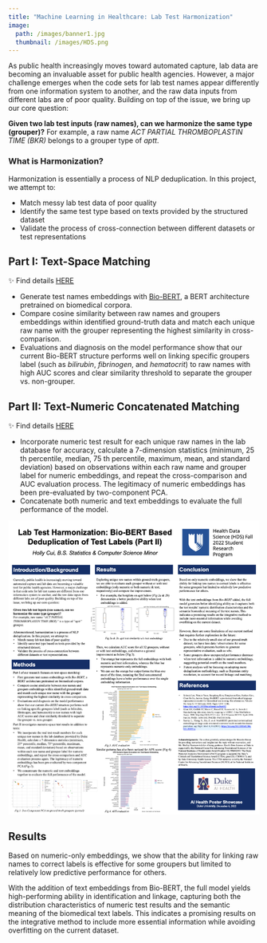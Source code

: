 ```yaml
---
title: "Machine Learning in Healthcare: Lab Test Harmonization"
image: 
  path: /images/banner1.jpg
  thumbnail: /images/HDS.png
---
```


As public health increasingly moves toward automated capture, lab data are becoming an invaluable asset for public health agencies. However, a major challenge emerges when the code sets for lab test names appear differently from one information system to another, and the raw data inputs from different labs are of poor quality. Building on top of the issue, we bring up our core question:

**Given two lab test inputs (raw names), can we harmonize the same type (grouper)?** For example, a raw name *ACT PARTIAL THROMBOPLASTIN TIME (BKR)* belongs to a grouper type of *aptt*.

### What is Harmonization?

Harmonization is essentially a process of NLP deduplication. In this project, we attempt to: 
- Match messy lab test data of poor quality
- Identify the same test type based on texts provided by the structured dataset
- Validate the process of cross-connection between different datasets or test representations

## Part I: Text-Space Matching

✨ Find details [HERE](https://docs.google.com/presentation/d/1tCqjBRsl3fW9TjSYCGKtXaSswkXwlyfSaqDJqcTCKN4/edit?usp=sharing)

- Generate test names embeddings with [Bio-BERT](https://doi.org/10.1093/bioinformatics/btz682), a BERT architecture pretrained on biomedical corpora.
- Compare cosine similarity between raw names and groupers embeddings within identified ground-truth data and match each unique raw name with the grouper representing the highest similarity in cross-comparison.
- Evaluations and diagnosis on the model performance show that our current Bio-BERT structure performs well on linking specific groupers label (such as *bilirubin*, *fibrinogen*, and *hematocrit*) to raw names with high AUC scores and clear similarity threshold to separate the grouper vs. non-grouper.

## Part II: Text-Numeric Concatenated Matching

✨ Find details [HERE](https://github.com/hollyyfc/Duke-AI-Health-Data-Science-2022.git)

- Incorporate numeric test result for each unique raw names in the lab database for accuracy, calculate a 7-dimension statistics (minimum, 25 th percentile, median, 75 th percentile, maximum, mean, and standard deviation) based on observations within each raw name and grouper label for numeric embeddings, and repeat the cross-comparison and AUC evaluation process. The legitimacy of numeric embeddings has been pre-evaluated by two-component PCA.
- Concatenate both numeric and text embeddings to evaluate the full performance of the model.

![poster](/images/HDSposter.png)

## Results

Based on numeric-only embeddings, we show that the ability for linking raw names to correct labels is effective for some groupers but limited to relatively low predictive performance for others.

With the addition of text embeddings from Bio-BERT, the full model yields high-performing ability in identification and linkage, capturing both the distribution characteristics of numeric test results and the semantic meaning of the biomedical text labels. This indicates a promising results on the integrative method to include more essential information while avoiding overfitting on the current dataset.












